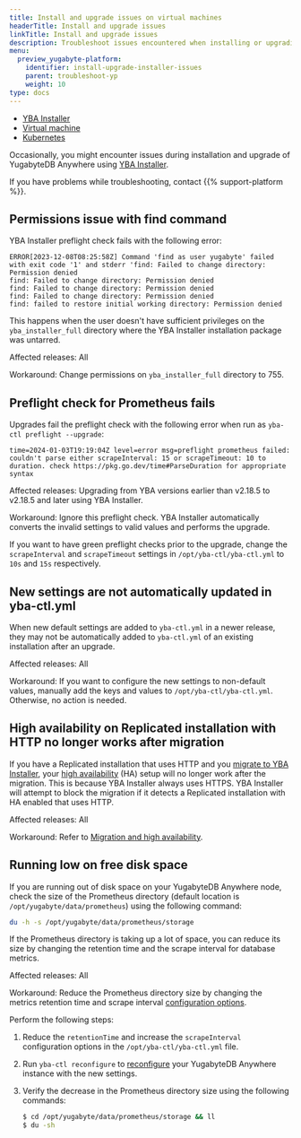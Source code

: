 ```yaml
---
title: Install and upgrade issues on virtual machines
headerTitle: Install and upgrade issues
linkTitle: Install and upgrade issues
description: Troubleshoot issues encountered when installing or upgrading YugabyteDB Anywhere on virtual machines.
menu:
  preview_yugabyte-platform:
    identifier: install-upgrade-installer-issues
    parent: troubleshoot-yp
    weight: 10
type: docs
---
```


<ul class="nav nav-tabs-alt nav-tabs-yb">
  <li>
    <a href="../installer/" class="nav-link active">
      <i class="fa-solid fa-building"></i>
      YBA Installer</a>
  </li>

  <li>
    <a href="../vm/" class="nav-link">
      <i class="fa-solid fa-cloud"></i>
      Virtual machine</a>
  </li>

  <li>
    <a href="../kubernetes/" class="nav-link">
      <i class="fa-regular fa-dharmachakra" aria-hidden="true"></i>
      Kubernetes
    </a>
  </li>

</ul>

Occasionally, you might encounter issues during installation and upgrade of YugabyteDB Anywhere using [YBA Installer](../../../install-yugabyte-platform/install-software/installer/).

If you have problems while troubleshooting, contact {{% support-platform %}}.

## Permissions issue with find command

YBA Installer preflight check fails with the following error:

```output
ERROR[2023-12-08T08:25:58Z] Command 'find as user yugabyte' failed with exit code '1' and stderr 'find: Failed to change directory: Permission denied
find: Failed to change directory: Permission denied
find: Failed to change directory: Permission denied
find: Failed to change directory: Permission denied
find: failed to restore initial working directory: Permission denied
```

This happens when the user doesn't have sufficient privileges on the `yba_installer_full` directory where the YBA Installer installation package was untarred.

Affected releases: All

Workaround: Change permissions on `yba_installer_full` directory to 755.

## Preflight check for Prometheus fails

Upgrades fail the preflight check with the following error when run as `yba-ctl preflight --upgrade`:

```output
time=2024-01-03T19:19:04Z level=error msg=preflight prometheus failed: couldn't parse either scrapeInterval: 15 or scrapeTimeout: 10 to duration. check https://pkg.go.dev/time#ParseDuration for appropriate syntax
```

Affected releases: Upgrading from YBA versions earlier than v2.18.5 to v2.18.5 and later using YBA Installer.

Workaround: Ignore this preflight check. YBA Installer automatically converts the invalid settings to valid values and performs the upgrade.

If you want to have green preflight checks prior to the upgrade, change the `scrapeInterval` and `scrapeTimeout` settings in `/opt/yba-ctl/yba-ctl.yml` to `10s` and `15s` respectively.

## New settings are not automatically updated in yba-ctl.yml

When new default settings are added to `yba-ctl.yml` in a newer release, they may not be automatically added to `yba-ctl.yml` of an existing installation after an upgrade.

Affected releases: All

Workaround: If you want to configure the new settings to non-default values, manually add the keys and values to `/opt/yba-ctl/yba-ctl.yml`. Otherwise, no action is needed.

## High availability on Replicated installation with HTTP no longer works after migration

If you have a Replicated installation that uses HTTP and you [migrate to YBA Installer](../../../install-yugabyte-platform/install-software/installer/#migrate-from-replicated), your [high availability](../../../administer-yugabyte-platform/high-availability/) (HA) setup will no longer work after the migration. This is because YBA Installer always uses HTTPS. YBA Installer will attempt to block the migration if it detects a Replicated installation with HA enabled that uses HTTP.

Affected releases: All

Workaround: Refer to [Migration and high availability](../../../install-yugabyte-platform/install-software/installer/#migration-and-high-availability).

## Running low on free disk space

If you are running out of disk space on your YugabyteDB Anywhere node, check the size of the Prometheus directory (default location is `/opt/yugabyte/data/prometheus`) using the following command:

```sh
du -h -s /opt/yugabyte/data/prometheus/storage
```

If the Prometheus directory is taking up a lot of space, you can reduce its size by changing the retention time and the scrape interval for database metrics.

Affected releases: All

Workaround: Reduce the Prometheus directory size by changing the metrics retention time and scrape interval [configuration options](../../install-yugabyte-platform/install-software/installer/#prometheus-configuration-options).

Perform the following steps:

1. Reduce the `retentionTime` and increase the `scrapeInterval` configuration options in the `/opt/yba-ctl/yba-ctl.yml` file.
1. Run `yba-ctl reconfigure` to [reconfigure](../../../install-yugabyte-platform/install-software/installer/#reconfigure) your YugabyteDB Anywhere instance with the new settings.
1. Verify the decrease in the Prometheus directory size using the following commands:

    ```sh
    $ cd /opt/yugabyte/data/prometheus/storage && ll
    $ du -sh
    ```
